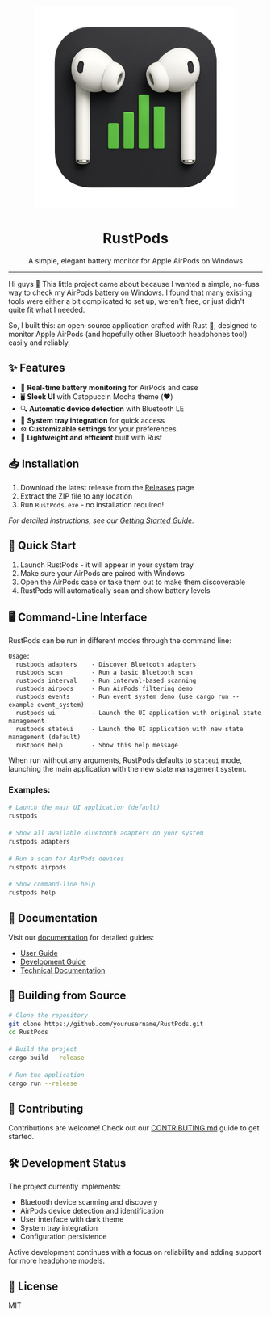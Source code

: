 <p align="center">
  <img src="assets/icons/app/logo.png" alt="RustPods Logo" width="400">
</p>

<h1 align="center">RustPods</h1>

<p align="center">
  A simple, elegant battery monitor for Apple AirPods on Windows
</p>

---

Hi guys 👋 This little project came about because I wanted a simple, no-fuss way to check my AirPods battery on Windows. I found that many existing tools were either a bit complicated to set up, weren't free, or just didn't quite fit what I needed.

So, I built this: an open-source application crafted with Rust 🦀, designed to monitor Apple AirPods (and hopefully other Bluetooth headphones too!) easily and reliably.

## ✨ Features

- 🔋 **Real-time battery monitoring** for AirPods and case
- 🖥️ **Sleek UI** with Catppuccin Mocha theme (❤️)
- 🔍 **Automatic device detection** with Bluetooth LE
- 🔔 **System tray integration** for quick access
- ⚙️ **Customizable settings** for your preferences
- 🚀 **Lightweight and efficient** built with Rust

## 📥 Installation

1. Download the latest release from the [Releases](https://github.com/yourusername/rustpods/releases) page
2. Extract the ZIP file to any location
3. Run `RustPods.exe` - no installation required!

*For detailed instructions, see our [Getting Started Guide](docs/user-guide/getting-started.md).*

## 🚀 Quick Start

1. Launch RustPods - it will appear in your system tray
2. Make sure your AirPods are paired with Windows
3. Open the AirPods case or take them out to make them discoverable
4. RustPods will automatically scan and show battery levels

## 🖥️ Command-Line Interface

RustPods can be run in different modes through the command line:

```
Usage:
  rustpods adapters    - Discover Bluetooth adapters
  rustpods scan        - Run a basic Bluetooth scan
  rustpods interval    - Run interval-based scanning
  rustpods airpods     - Run AirPods filtering demo
  rustpods events      - Run event system demo (use cargo run --example event_system)
  rustpods ui          - Launch the UI application with original state management
  rustpods stateui     - Launch the UI application with new state management (default)
  rustpods help        - Show this help message
```

When run without any arguments, RustPods defaults to `stateui` mode, launching the main application with the new state management system.

### Examples:

```sh
# Launch the main UI application (default)
rustpods

# Show all available Bluetooth adapters on your system
rustpods adapters

# Run a scan for AirPods devices
rustpods airpods

# Show command-line help
rustpods help
```

## 📖 Documentation

Visit our [documentation](docs/index.md) for detailed guides:

- [User Guide](docs/user-guide/getting-started.md)
- [Development Guide](docs/development/assets.md)
- [Technical Documentation](docs/development/assets.md)

## 🔧 Building from Source

```sh
# Clone the repository
git clone https://github.com/yourusername/RustPods.git
cd RustPods

# Build the project
cargo build --release

# Run the application
cargo run --release
```

## 🤝 Contributing

Contributions are welcome! Check out our [CONTRIBUTING.md](CONTRIBUTING.md) guide to get started.

## 🛠️ Development Status

The project currently implements:
- Bluetooth device scanning and discovery
- AirPods device detection and identification
- User interface with dark theme
- System tray integration
- Configuration persistence

Active development continues with a focus on reliability and adding support for more headphone models.

## 📄 License

MIT 